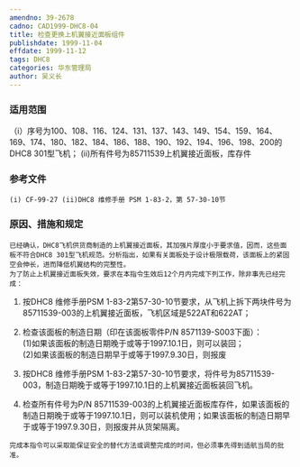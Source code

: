 ```yaml
---
amendno: 39-2678  
cadno: CAD1999-DHC8-04  
title: 检查更换上机翼接近面板组件  
publishdate: 1999-11-04  
effdate: 1999-11-12  
tags: DHC8  
categories: 华东管理局  
author: 吴义长  
---
```

  
### 适用范围  
（i）序号为100、108、116、124、131、137、143、149、154、159、164、169、174、180、182、184、186、188、190、192、194、196、198、200的DHC8 301型飞机；
(ii)所有件号为85711539上机翼接近面板，库存件  
  
<!--more-->  
### 参考文件  
    (i) CF-99-27 (ii)DHC8 维修手册 PSM 1-83-2，第 57-30-10节  
  
### 原因、措施和规定  
    已经确认，DHC8飞机供货商制造的上机翼接近面板，其加强片厚度小于要求值，因而，这些面板不符合DHC8 301型飞机规范。分析指出，如果有关面板处于设计极限载荷，该面板上的紧固空会伸长，进而降低机翼结构的完整性。  
    为了防止上机翼接近面板失效，要求在本指令生效后12个月内完成下列工作，除非事先已经完成：  
  1. 按DHC8 维修手册PSM 1-83-2第57-30-10节要求，从飞机上拆下两块件号为85711539-003的上机翼接近面板，飞机区域是522AT和622AT；  
  
2. 检查该面板的制造日期（印在该面板零件P/N 8571139-S003下面）：  
(1)如果该面板的制造日期晚于或等于1997.10.1日，则可以装回；  
(2)如果该面板的制造日期早于或等于1997.9.30日，则报废  
  3. 按DHC8 维修手册PSM 1-83-2第57-30-10节要求，将件号为85711539-003，制造日期晚于或等于1997.10.1日的上机翼接近面板装回飞机。  
  4. 检查所有件号为P/N 85711539-003的上机翼接近面板库存件，如果该面板的制造日期晚于或等于1997.10.1日，则可以装机使用；如果该面板的制造日期早于或等于1997.9.30日，则报废并从货架隔离。  
  
    完成本指令可以采取能保证安全的替代方法或调整完成的时间，但必须事先得到适航当局的批准。  
